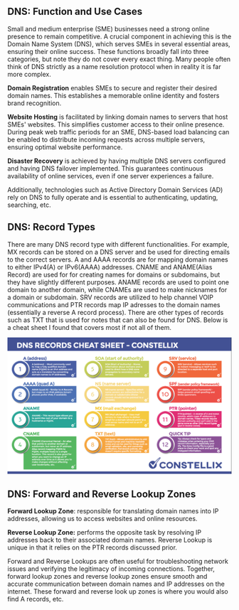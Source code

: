 ## DNS: Function and Use Cases

Small and medium enterprise (SME) businesses need a strong online presence to remain competitive. A crucial component in achieving this is the Domain Name System (DNS), which serves SMEs in several essential areas, ensuring their online success. These functions broadly fall into three categories, but note they do not cover every exact thing. Many people often think of DNS strictly as a name resolution protocol when in reality it is far more complex.

**Domain Registration** enables SMEs to secure and register their desired domain names. This establishes a memorable online identity and fosters brand recognition.

**Website Hosting** is facilitated by linking domain names to servers that host SMEs' websites. This simplifies customer access to their online presence. During peak web traffic periods for an SME, DNS-based load balancing can be enabled to distribute incoming requests across multiple servers, ensuring optimal website performance.

**Disaster Recovery**  is achieved by having multiple DNS servers configured and having DNS failover implemented. This guarantees continuous availability of online services, even if one server experiences a failure.

Additionally, technologies such as Active Directory Domain Services (AD) rely on DNS to fully operate and is essential to authenticating, updating, searching, etc.

## DNS: Record Types 

There are many DNS record type with different functionalities.  For example, MX records can be stored on a DNS server and be used for directing emails to the correct servers. A and AAAA records are for mapping domain names to either IPv4(A) or IPv6(AAAA) addresses. CNAME and ANAME(Alias Record) are used for for creating names for domains or subdomains, but they have slightly different purposes. ANAME records are used to point one domain to another domain, while CNAMEs are used to make nicknames for a domain or subdomain. SRV records are utilized to help channel VOIP communications and PTR records map IP adresses to the domain names (essentially a reverse A record process). There are other types of records such as TXT that is used for notes that can also be found for DNS. Below is a cheat sheet I found that covers most if not all of them.

![DNS-RECORD.png](/DNS-RECORD.png)


## DNS: Forward and Reverse Lookup Zones 

**Forward Lookup Zone**: responsible for translating domain names into IP addresses, allowing us to access websites and online resources.  

**Reverse Lookup Zone:** performs the opposite task by resolving IP addresses back to their associated domain names. Reverse Lookup is unique in that it relies on the PTR records discussed prior. 

Forward and Reverse Lookups are often useful for troubleshooting network issues and verifying the legitimacy of incoming connections. Together, forward lookup zones and reverse lookup zones ensure smooth and accurate communication between domain names and IP addresses on the internet. These forward and reverse look up zones is where you would also find A records, etc. 











